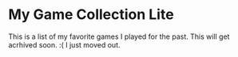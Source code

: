 # My Game Collection Lite
 This is a list of my favorite games I played for the past.
 This will get acrhived soon. :( I just moved out.
